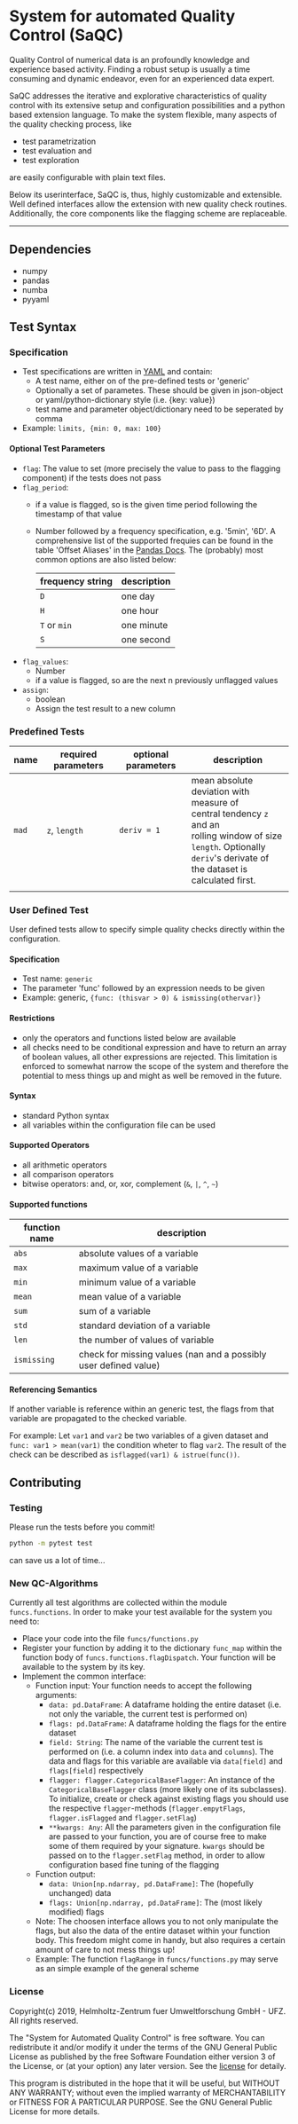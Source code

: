 # System for automated Quality Control (SaQC)

Quality Control of numerical data is an profoundly knowledge and experience based activity. Finding a robust setup is usually a time consuming and dynamic endeavor, even for an experienced
data expert.

SaQC addresses the iterative and explorative characteristics of quality control with its extensive setup and configuration possibilities and a python based extension language. To make the system flexible, many aspects of the quality
checking process, like

+ test parametrization
+ test evaluation and 
+ test exploration 

are easily configurable with plain text files.

Below its userinterface, SaQC is, thus, highly customizable and extensible. Well defined interfaces allow the extension with new quality check routines. Additionally, the core components like the flagging scheme are replaceable.

---
## Dependencies
- numpy
- pandas
- numba
- pyyaml

## Test Syntax
### Specification
- Test specifications are written in [YAML](https://en.wikipedia.org/wiki/YAML, "Wikipedia") and contain:
  + A test name, either on of the pre-defined tests or 'generic'
  + Optionally a set of parametes. These should be given in
    json-object or yaml/python-dictionary style (i.e. {key: value})
  + test name and parameter object/dictionary need to be seperated by comma
- Example: `limits, {min: 0, max: 100}`
#### Optional Test Parameters
- `flag`:
  The value to set (more precisely the value to pass to the flagging component) if the tests
  does not pass
- `flag_period`:
  + if a value is flagged, so is the given time period following the timestamp of that value
  + Number followed by a frequency specification, e.g. '5min', '6D'.
    A comprehensive list of the supported frequies can be found in the table 'Offset Aliases' in the [Pandas Docs](http://pandas.pydata.org/pandas-docs/stable/user_guide/timeseries.html#dateoffset-objects "Pandas Docs"). The (probably) most common options are also listed below:

    | frequency string | description |
    |------------------|-------------|
    | `D`              | one day     |
    | `H`              | one hour    |
    | `T` or `min`     | one minute  |
    | `S`              | one second  |
- `flag_values`:
  + Number
  + if a value is flagged, so are the next n previously unflagged values
- `assign`:
  + boolean
  + Assign the test result to a new column
### Predefined Tests

| name  | required parameters | optional parameters | description                             |
|-------|---------------------|---------------------|-----------------------------------------|
| `mad` | `z`, `length`       | `deriv = 1`         | mean absolute deviation with measure of <br> central tendency `z` and an <br> rolling window of size `length`. Optionally <br> `deriv`'s derivate of  the dataset is <br> calculated first.                       |
|       |                     |                     |                                         |
    

### User Defined Test
User defined tests allow to specify simple quality checks directly within the configuration.
#### Specification
- Test name: `generic`
- The parameter 'func' followed by an expression needs to be given
- Example: generic, `{func: (thisvar > 0) & ismissing(othervar)}`
#### Restrictions
- only the operators and functions listed below are available
- all checks need to be conditional expression and have to return an array of boolean values, 
  all other expressions are rejected. This limitation is enforced to somewhat narrow the 
  scope of the system and therefore the potential to mess things up and might as well be 
  removed in the future.
#### Syntax
- standard Python syntax
- all variables within the configuration file can be used
#### Supported Operators
- all arithmetic operators
- all comparison operators
- bitwise operators: and, or, xor, complement (`&`, `|`, `^`, `~`)
#### Supported functions

| function name | description                                                      |
|---------------|------------------------------------------------------------------|
| `abs`         | absolute values of a variable                                    |
| `max`         | maximum value of a variable                                      |
| `min`         | minimum value of a variable                                      |
| `mean`        | mean value of a variable                                         |
| `sum`         | sum of a variable                                                |
| `std`         | standard deviation of a variable                                 |
| `len`         | the number of values of variable                                 |
| `ismissing`   | check for missing values (nan and a possibly user defined value) |

#### Referencing Semantics
If another variable is reference within an generic test, the flags from that variable are
propagated to the checked variable.

For example:
Let `var1` and `var2` be two variables of a given dataset and `func: var1 > mean(var1)` 
the condition wheter to flag `var2`. The result of the check can be described
as `isflagged(var1) & istrue(func())`.

## Contributing
### Testing
Please run the tests before you commit!
```sh
python -m pytest test
```
can save us a lot of time...

### New QC-Algorithms
Currently all test algorithms are collected within the module `funcs.functions`.
In order to make your test available for the system you need to:
- Place your code into the file `funcs/functions.py`
- Register your function by adding it to the dictionary `func_map`
  within the function body of `funcs.functions.flagDispatch`. Your function 
  will be available to the system by its key.
- Implement the common interface:
  + Function input:
    Your function needs to accept the following arguments:
    + `data: pd.DataFrame`: A dataframe holding the entire dataset (i.e. not only
       the variable, the current test is performed on)
    + `flags: pd.DataFrame`: A dataframe holding the flags for the entire 
       dataset
    + `field: String`: The name of the variable the current test is performed on
       (i.e. a column index into `data` and `columns`).
       The data and flags for this variable are available via `data[field]` and 
       `flags[field]` respectively
    + `flagger: flagger.CategoricalBaseFlagger`: An instance of the `CategoricalBaseFlagger` class
       (more likely one of its subclasses). To initialize, create or check
       against existing flags you should use the respective `flagger`-methods
       (`flagger.empytFlags`, `flagger.isFlagged` and `flagger.setFlag`)
    + `**kwargs: Any`: All the parameters given in the configuration file are passed
       to your function, you are of course free to make some of them required 
       by your signature. `kwargs` should be passed on to the `flagger.setFlag` 
       method, in order to allow configuration based fine tuning of the flagging
  + Function output:
    + `data: Union[np.ndarray, pd.DataFrame]`: The (hopefully unchanged) data
    + `flags: Union[np.ndarray, pd.DataFrame]`: The (most likely modified) flags
  + Note: The choosen interface allows you to not only manipulate 
    the flags, but also the data of the entire dataset within your function 
    body. This freedom might come in handy, but also requires a certain amount 
    of care to not mess things up!
  + Example: The function `flagRange` in `funcs/functions.py` may serve as an
    simple example of the general scheme

### License
Copyright(c) 2019, 
Helmholtz-Zentrum fuer Umweltforschung GmbH - UFZ. 
All rights reserved.

The "System for Automated Quality Control" is free software. You can 
redistribute it and/or modify it under the terms of the GNU General 
Public License as published by the free Software Foundation either 
version 3 of the License, or (at your option) any later version. See the [license](license.txt) for detaily.

This program is distributed in the hope that it will be useful, but 
WITHOUT ANY WARRANTY; without even the implied warranty of 
MERCHANTABILITY or FITNESS FOR A PARTICULAR PURPOSE. 
See the GNU General Public License for more details.